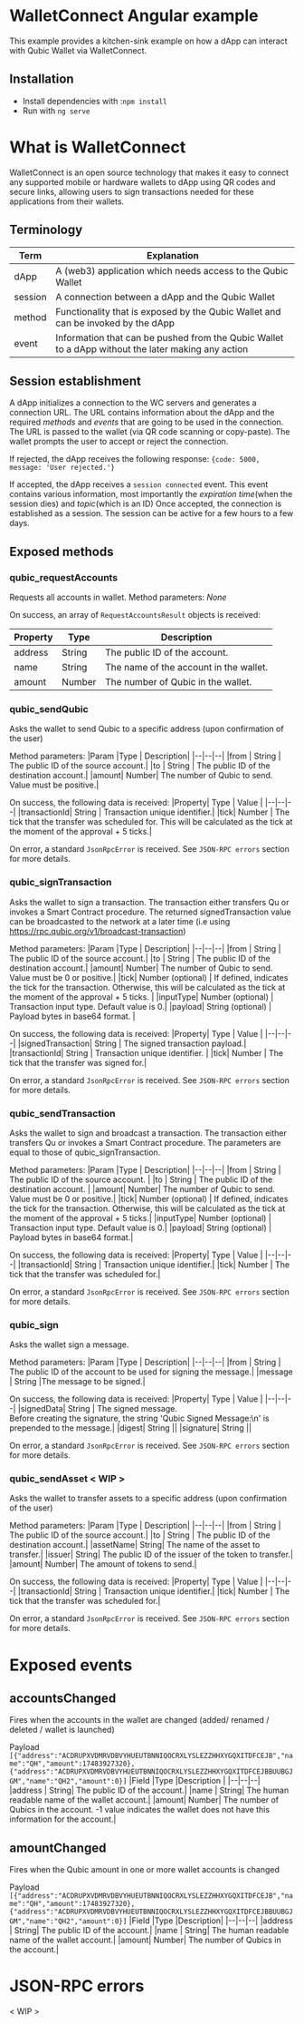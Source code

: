 # WalletConnect Angular example

This example provides a kitchen-sink example on how a dApp can interact with Qubic Wallet via WalletConnect.

## Installation

- Install dependencies with :`npm install`
- Run with `ng serve`

# What is WalletConnect

WalletConnect is an open source technology that makes it easy to connect any supported mobile or hardware wallets to dApp using QR codes and secure links, allowing users to sign transactions needed for these applications from their wallets.

## Terminology

| Term    | Explanation                                                                                        |
| ------- | -------------------------------------------------------------------------------------------------- |
| dApp    | A (web3) application which needs access to the Qubic Wallet                                        |
| session | A connection between a dApp and the Qubic Wallet                                                   |
| method  | Functionality that is exposed by the Qubic Wallet and can be invoked by the dApp                   |
| event   | Information that can be pushed from the Qubic Wallet to a dApp without the later making any action |

## Session establishment

A dApp initializes a connection to the WC servers and generates a connection URL. 
The URL contains information about the dApp and the required _methods_ and _events_ that are going to be used in the connection. 
The URL is passed to the wallet (via QR code scanning or copy-paste). 
The wallet prompts the user to accept or reject the connection.

If rejected, the dApp receives the following response: 
`{code: 5000, message: 'User rejected.'}`

If accepted, the dApp receives a
`session connected` event. This event contains various information, most importantly the _expiration time_(when the session dies) and _topic_(which is an ID)
Once accepted, the connection is established as a session. The session can be active for a few hours to a few days.

## Exposed methods

### qubic_requestAccounts

Requests all accounts in wallet.
Method parameters: _None_

On success, an array of `RequestAccountsResult` objects is received:

| Property | Type   | Description                           |
| -------- | ------ | ------------------------------------- |
| address  | String | The public ID of the account.         |
| name     | String | The name of the account in the wallet.|
| amount   | Number | The number of Qubic in the wallet.    |

### qubic_sendQubic

Asks the wallet to send Qubic to a specific address (upon confirmation of the user)

Method parameters:
|Param |Type | Description|
|--|--|--|
|from | String | The public ID of the source account.|
|to | String | The public ID of the destination account.|
|amount| Number| The number of Qubic to send. Value must be positive.|

On success, the following data is received:
|Property| Type | Value |
|--|--|--|
|transactionId| String | Transaction unique identifier.|
|tick| Number | The tick that the transfer was scheduled for. This will be calculated as the tick at the moment of the approval + 5 ticks.|

On error, a standard `JsonRpcError` is received. See `JSON-RPC errors` section for more details.

### qubic_signTransaction

Asks the wallet to sign a transaction. The transaction either transfers Qu or invokes a Smart Contract procedure.
The returned signedTransaction value can be broadcasted to the network at a later time (i.e using https://rpc.qubic.org/v1/broadcast-transaction)

Method parameters:
|Param |Type | Description|
|--|--|--|
|from | String | The public ID of the source account.|
|to | String | The public ID of the destination account.|
|amount| Number| The number of Qubic to send. Value must be 0 or positive.|
|tick| Number (optional) | If defined, indicates the tick for the transaction. Otherwise, this will be calculated as the tick at the moment of the approval + 5 ticks. |
|inputType|	Number (optional) | Transaction input type. Default value is 0.|
|payload| String (optional) | Payload bytes in base64 format. |

On success, the following data is received:
|Property| Type | Value |
|--|--|--|
|signedTransaction| String | The signed transaction payload.|
|transactionId| String | Transaction unique identifier. |
|tick| Number | The tick that the transfer was signed for.|

On error, a standard `JsonRpcError` is received. See `JSON-RPC errors` section for more details.

### qubic_sendTransaction

Asks the wallet to sign and broadcast a transaction. The transaction either transfers Qu or invokes a Smart Contract procedure.
The parameters are equal to those of qubic_signTransaction.

Method parameters:
|Param |Type | Description|
|--|--|--|
|from | String | The public ID of the source account. |
|to | String | The public ID of the destination account. |
|amount| Number| The number of Qubic to send. Value must be 0 or positive.|
|tick| Number (optional) | If defined, indicates the tick for the transaction. Otherwise, this will be calculated as the tick at the moment of the approval + 5 ticks.|
|inputType|	Number (optional) | Transaction input type. Default value is 0.|
|payload| String (optional) | Payload bytes in base64 format.|

On success, the following data is received:
|Property| Type | Value |
|--|--|--|
|transactionId| String | Transaction unique identifier.|
|tick| Number | The tick that the transfer was scheduled for.|

On error, a standard `JsonRpcError` is received. See `JSON-RPC errors` section for more details.

### qubic_sign

Asks the wallet sign a message.

Method parameters:
|Param |Type | Description|
|--|--|--|
|from | String | The public ID of the account to be used for signing the message.|
|message | String |The message to be signed.|

On success, the following data is received:
|Property| Type | Value |
|--|--|--|
|signedData| String | The signed message.</br>Before creating the signature, the string 'Qubic Signed Message:\n' is prepended to the message.|
|digest| String ||
|signature| String ||

On error, a standard `JsonRpcError` is received. See `JSON-RPC errors` section for more details.

### qubic_sendAsset < WIP >

Asks the wallet to transfer assets to a specific address (upon confirmation of the user)

Method parameters:
|Param |Type | Description|
|--|--|--|
|from | String | The public ID of the source account.|
|to | String | The public ID of the destination account.|
|assetName| String| The name of the asset to transfer.|
|issuer| String| The public ID of the issuer of the token to transfer.|
|amount| Number| The amount of tokens to send.|

On success, the following data is received:
|Property| Type | Value |
|--|--|--|
|transactionId| String | Transaction unique identifier.|
|tick| Number | The tick that the transfer was scheduled for.|

On error, a standard `JsonRpcError` is received. See `JSON-RPC errors` section for more details.

# Exposed events

## accountsChanged

Fires when the accounts in the wallet are changed (added/ renamed / deleted / wallet is launched)

Payload
`[{"address":"ACDRUPXVDMRVDBVYHUEUTBNNIQOCRXLYSLEZZHHXYGQXITDFCEJB","name":"QH","amount":17483927320},{"address":"ACDRUPXVDMRVDBVYHUEUTBNNIQOCRXLYSLEZZHHXYGQXITDFCEJBBUUBGJGM","name":"QH2","amount":0}]`
|Field |Type |Description |
|--|--|--|
|address | String| The public ID of the account.|
|name | String| The human readable name of the wallet account.|
|amount| Number| The number of Qubics in the account. -1 value indicates the wallet does not have this information for the account.|

## amountChanged

Fires when the Qubic amount in one or more wallet accounts is changed

Payload
`[{"address":"ACDRUPXVDMRVDBVYHUEUTBNNIQOCRXLYSLEZZHHXYGQXITDFCEJB","name":"QH","amount":17483927320},{"address":"ACDRUPXVDMRVDBVYHUEUTBNNIQOCRXLYSLEZZHHXYGQXITDFCEJBBUUBGJGM","name":"QH2","amount":0}]`
|Field |Type |Description|
|--|--|--|
|address | String| The public ID of the account.|
|name | String| The human readable name of the wallet account.|
|amount| Number| The number of Qubics in the account.|

# JSON-RPC errors
< WIP >
